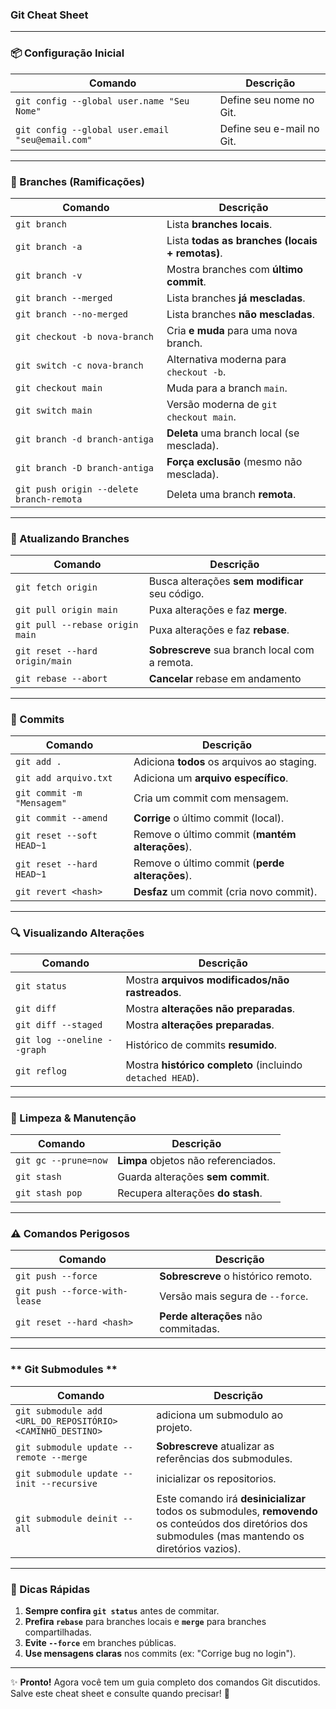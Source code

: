 ### **Git Cheat Sheet**  
 
---

### **📦 Configuração Inicial**  
| Comando | Descrição |  
|---------|-----------|  
| `git config --global user.name "Seu Nome"` | Define seu nome no Git. |  
| `git config --global user.email "seu@email.com"` | Define seu e-mail no Git. |  

---

### **🌿 Branches (Ramificações)**  
| Comando | Descrição |  
|---------|-----------|  
| `git branch` | Lista **branches locais**. |  
| `git branch -a` | Lista **todas as branches (locais + remotas)**. |  
| `git branch -v` | Mostra branches com **último commit**. |  
| `git branch --merged` | Lista branches **já mescladas**. |  
| `git branch --no-merged` | Lista branches **não mescladas**. |  
| `git checkout -b nova-branch` | Cria **e muda** para uma nova branch. |  
| `git switch -c nova-branch` | Alternativa moderna para `checkout -b`. |  
| `git checkout main` | Muda para a branch `main`. |  
| `git switch main` | Versão moderna de `git checkout main`. |  
| `git branch -d branch-antiga` | **Deleta** uma branch local (se mesclada). |  
| `git branch -D branch-antiga` | **Força exclusão** (mesmo não mesclada). |  
| `git push origin --delete branch-remota` | Deleta uma branch **remota**. |  

---

### **🔄 Atualizando Branches**  
| Comando | Descrição |  
|---------|-----------|  
| `git fetch origin` | Busca alterações **sem modificar** seu código. |  
| `git pull origin main` | Puxa alterações e faz **merge**. |  
| `git pull --rebase origin main` | Puxa alterações e faz **rebase**. |  
| `git reset --hard origin/main` | **Sobrescreve** sua branch local com a remota. |  
| `git rebase --abort` | **Cancelar** rebase em andamento |

---

### **💾 Commits**  
| Comando | Descrição |  
|---------|-----------|  
| `git add .` | Adiciona **todos** os arquivos ao staging. |  
| `git add arquivo.txt` | Adiciona um **arquivo específico**. |  
| `git commit -m "Mensagem"` | Cria um commit com mensagem. |  
| `git commit --amend` | **Corrige** o último commit (local). |  
| `git reset --soft HEAD~1` | Remove o último commit (**mantém alterações**). |  
| `git reset --hard HEAD~1` | Remove o último commit (**perde alterações**). |  
| `git revert <hash>` | **Desfaz** um commit (cria novo commit). |  

---

### **🔍 Visualizando Alterações**  
| Comando | Descrição |  
|---------|-----------|  
| `git status` | Mostra **arquivos modificados/não rastreados**. |  
| `git diff` | Mostra **alterações não preparadas**. |  
| `git diff --staged` | Mostra **alterações preparadas**. |  
| `git log --oneline --graph` | Histórico de commits **resumido**. |  
| `git reflog` | Mostra **histórico completo** (incluindo `detached HEAD`). |  

---

### **🧹 Limpeza & Manutenção**  
| Comando | Descrição |  
|---------|-----------|  
| `git gc --prune=now` | **Limpa** objetos não referenciados. |  
| `git stash` | Guarda alterações **sem commit**. |  
| `git stash pop` | Recupera alterações **do stash**. |  

---

### **⚠️ Comandos Perigosos**  
| Comando | Descrição |  
|---------|-----------|  
| `git push --force` | **Sobrescreve** o histórico remoto. |  
| `git push --force-with-lease` | Versão mais segura de `--force`. |  
| `git reset --hard <hash>` | **Perde alterações** não commitadas. |  

---

### ** Git Submodules **  
| Comando | Descrição |  
|---------|-----------| 
| `git submodule add <URL_DO_REPOSITÓRIO> <CAMINHO_DESTINO>` | adiciona um submodulo ao projeto. | 
| `git submodule update --remote --merge` | **Sobrescreve** atualizar as referências dos submodules. |  
| `git submodule update --init --recursive` | inicializar os repositorios. |  
| `git submodule deinit --all` | Este comando irá **desinicializar** todos os submodules, **removendo** os conteúdos dos diretórios dos submodules (mas mantendo os diretórios vazios). |

---

### **📌 Dicas Rápidas**  
1. **Sempre confira `git status`** antes de commitar.  
2. **Prefira `rebase`** para branches locais e **`merge`** para branches compartilhadas.  
3. **Evite `--force`** em branches públicas.  
4. **Use mensagens claras** nos commits (ex: "Corrige bug no login").  

---

✨ **Pronto!** Agora você tem um guia completo dos comandos Git discutidos.  
Salve este cheat sheet e consulte quando precisar! 🚀